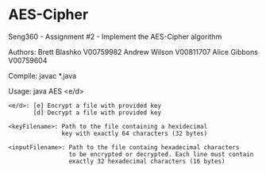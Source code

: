 # AES-Cipher
Seng360 - Assignment #2 - Implement the AES-Cipher algorithm

Authors:
Brett Blashko V00759982
Andrew Wilson V00811707
Alice Gibbons V00759604

Compile:
    javac *.java

Usage:
    java AES <e/d> <keyFilename> <inputFilename>

    <e/d>: [e] Encrypt a file with provided key
           [d] Decrypt a file with provided key

    <keyFilename>: Path to the file containing a hexidecimal
                   key with exactly 64 characters (32 bytes)

    <inputFilename>: Path to the file containg hexadecimal characters
                     to be encrypted or decrypted. Each line must contain
                     exactly 32 hexadecimal characters (16 bytes)
